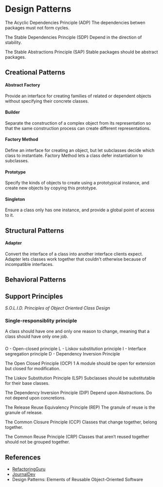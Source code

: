 # Design Patterns





The Acyclic Dependencies Principle (ADP)
The dependencies betwen packages must not form cycles.

The Stable Dependencies Principle (SDP)
Depend in the direction of stability.

The Stable Abstractions Principle (SAP)
Stable packages should be abstract packages.

## Creational Patterns
#### Abstract Factory
Provide an interface for creating families of related or dependent objects without specifying their concrete classes.

#### Builder
Separate the construction of a complex object from its representation so that the same construction process can create different representations.

#### Factory Method
Define an interface for creating an object, but let subclasses decide which class to instantiate. Factory Method lets a class defer instantiation to subclasses.

#### Prototype
Specify the kinds of objects to create using a prototypical instance, and create new objects by copying this prototype.

#### Singleton
Ensure a class only has one instance, and provide a global point of access to it.


## Structural Patterns
#### Adapter
Convert the interface of a class into another interface clients expect. Adapter lets classes work together that couldn't otherwise because of incompatible interfaces.


## Behavioral Patterns


## Support Principles

*S.O.L.I.D. Principles of Object Oriented Class Design*

### Single-responsiblity principle
A class should have one and only one reason to change, meaning that a class should have only one job.
###
O - Open-closed principle
L - Liskov substitution principle
I - Interface segregation principle
D - Dependency Inversion Principle


The Open Closed Principle (OCP) 1
A module should be open for extension but closed for modification.

The Liskov Substitution Principle (LSP)
Subclasses should be substitutable for their base classes.

The Dependency Inversion Principle (DIP)
Depend upon Abstractions. Do not depend upon concretions.

The Release Reuse Equivalency Principle (REP)
The granule of reuse is the granule of release.

The Common Closure Principle (CCP)
Classes that change together, belong together.

The Common Reuse Principle (CRP)
Classes that aren’t reused together should not be grouped together.


## References
* [RefactoringGuru](https://refactoring.guru/design-patterns)
* [JournalDev](https://www.journaldev.com/java/design-patterns)
* Design Patterns: Elements of Reusable Object-Oriented Software

